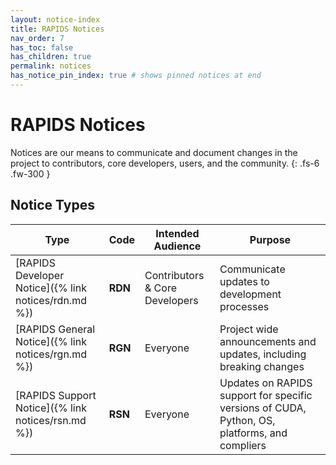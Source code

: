 ```yaml
---
layout: notice-index
title: RAPIDS Notices
nav_order: 7
has_toc: false
has_children: true
permalink: notices
has_notice_pin_index: true # shows pinned notices at end
---
```


# RAPIDS Notices

Notices are our means to communicate and document changes in the project to contributors, core developers, users, and the community.
{: .fs-6 .fw-300 }

## Notice Types

Type | Code | Intended Audience | Purpose
--- | --- | --- | ---
[RAPIDS Developer Notice]({% link notices/rdn.md %}) | **RDN** | Contributors & Core Developers | Communicate updates to development processes
[RAPIDS General Notice]({% link notices/rgn.md %}) | **RGN** | Everyone | Project wide announcements and updates, including breaking changes
[RAPIDS Support Notice]({% link notices/rsn.md %}) | **RSN** | Everyone | Updates on RAPIDS support for specific versions of CUDA, Python, OS, platforms, and compliers
